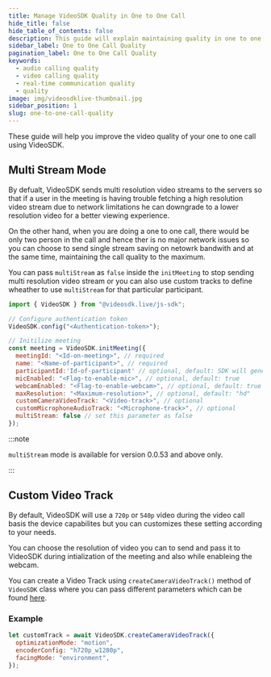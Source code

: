 ```yaml
---
title: Manage VideoSDK Quality in One to One Call
hide_title: false
hide_table_of_contents: false
description: This guide will explain maintaining quality in one to one call using Video SDK.
sidebar_label: One to One Call Quality
pagination_label: One to One Call Quality
keywords:
  - audio calling quality
  - video calling quality
  - real-time communication quality
  - quality
image: img/videosdklive-thumbnail.jpg
sidebar_position: 1
slug: one-to-one-call-quality
---
```


These guide will help you improve the video quality of your one to one call using VideoSDK.

## Multi Stream Mode

By defualt, VideoSDK sends multi resolution video streams to the servers so that if a user in the meeting is having trouble fetching a high resolution video stream due to network limitations he can downgrade to a lower resolution video for a better viewing experience.

On the other hand, when you are doing a one to one call, there would be only two person in the call and hence ther is no major network issues so you can choose to send single stream saving on netowrk bandwith and at the same time, maintaining the call quality to the maximum.

You can pass `multiStream` as `false` inside the `initMeeting` to stop sending multi resolution video stream or you can also use custom tracks to define wheather to use `multiStream` for that particular participant.

```js
import { VideoSDK } from "@videosdk.live/js-sdk";

// Configure authentication token
VideoSDK.config("<Authentication-token>");

// Initilize meeting
const meeting = VideoSDK.initMeeting({
  meetingId: "<Id-on-meeting>", // required
  name: "<Name-of-participant>", // required
  participantId:'Id-of-participant' // optional, default: SDK will generate
  micEnabled: "<Flag-to-enable-mic>", // optional, default: true
  webcamEnabled: "<Flag-to-enable-webcam>", // optional, default: true
  maxResolution: "<Maximum-resolution>", // optional, default: "hd"
  customCameraVideoTrack: "<Video-track>", // optional
  customMicrophoneAudioTrack: "<Microphone-track>", // optional
  multiStream: false // set this parameter as false
});
```

:::note

`multiStream` mode is available for version 0.0.53 and above only.

:::

## Custom Video Track

By default, VideoSDK will use a `720p` or `540p` video during the video call basis the device capabilites but you can customizes these setting according to your needs.

You can choose the resolution of video you can to send and pass it to VideoSDK during intialization of the meeting and also while enableing the webcam.

You can create a Video Track using `createCameraVideoTrack()` method of `VideoSDK` class where you can pass different parameters which can be found [here](../features/custom-track/custom-video-track.md#parameters).

### Example

```javascript
let customTrack = await VideoSDK.createCameraVideoTrack({
  optimizationMode: "motion",
  encoderConfig: "h720p_w1280p",
  facingMode: "environment",
});
```
